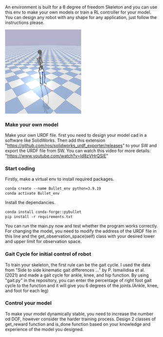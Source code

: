 An environment is built for a 6 degree of freedom Skeleton and you can use this env to make your own models or train a RL controller for your model. You can design any robot with any shape for any application, just follow the instructions please.

<img src="Data/Env.png" alt="drawing" width="250"/>


### Make your own model
Make your own URDF file.
first you need to design your model cad in a software like SolidWorks. Then add this extension "https://github.com/ros/solidworks_urdf_exporter/releases" to your SW and export the URDF file from SW. You can watch this video for more details: "https://www.youtube.com/watch?v=Id8zVHrQSlE"

### Start coding
Firstly, make a virtual env to install required packages.
```
conda create --name Bullet_env python=3.9.19
conda activate Bullet_env
```
Install the dependancies.
```
conda install conda-forge::pybullet
pip install -r requirements.txt
```
You can run the main.py now and test whether the program works correctly. For changing the model, you need to modify the address of the URDF file in this line and the     get_observation_space(self) class with your desired lower and upper limit for observation space.

### Gait Cycle for initial control of robot
To train your skeleton, the first rule can be the gait cycle. I used the data from "Side to side kinematic gait differences ..." by P. Ismailidisa et al. (2021) and made a gait cycle for ankle, knee, and hip function. By using "gait.py" in the repository, you can enter the percentage of right foot gait cycle to the function and it will give you 6 degrees of the joints.(Ankle, knee, and foot for each leg) 

### Control your model
To make your model dynamically stable, you need to increase the number od DOF, however consider the harder training process. Design 2 classes of get_reward function and is_done function based on your knowledge and experience of the model you designed.


